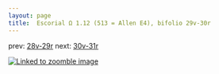 ```yaml
---
layout: page
title:  Escorial Ω 1.12 (513 = Allen E4), bifolio 29v-30r
---
```


prev: [28v-29r](../28v-29r/) next: [30v-31r](../30v-31r/)



[![Linked to zoomble image](http://www.homermultitext.org/iipsrv?IIIF=/project/homer/pyramidal/deepzoom/hmt/e3bifolio/v1/E3_29v_30r.tif/full/2000,/0/default.jpg)](http://www.homermultitext.org/ict2/?urn=urn:cite2:hmt:e3bifolio.v1:E3_29v_30r)

